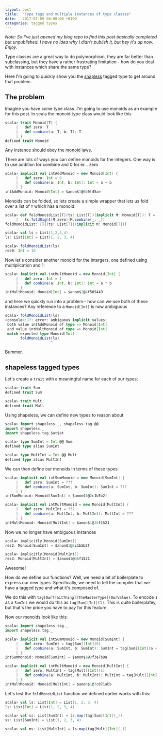 ```yaml
---
layout: post
title:  "Type tags and multiple instances of type classes"
date:   2017-07-09 08:00:00 +0100
categories: tagged types
---
```


_Note: So I've just opened my blog repo to find this post basically completed but unpublished. I have no idea why I didn't publish it, but hey it's up now. Enjoy._

Type classes are a great way to do polymorphism, they are far better than subclassing, but they have a rather frustrating limitation - how do you deal with instances which share the same type?

Here I'm going to quickly show you the [shapless](https://github.com/milessabin/shapeless) tagged type to get around that problem.

## The problem

Imagine you have some type class. I'm going to use monoids as an example for this post. In scala the monoid type class would look like this

```scala
scala> trait Monoid[T] {
     |   def zero: T
     |   def combine(a: T, b: T): T
     | }
defined trait Monoid
```

Any instance should obey the [monoid laws](https://en.wikibooks.org/wiki/Haskell/Monoids).

There are lots of ways you can define monoids for the integers. One way is to use addition for combine and 0 for er... zero

```scala
scala> implicit val intAddMonoid = new Monoid[Int] {
     |   def zero: Int = 0
     |   def combine(a: Int, b: Int): Int = a + b
     | }
intAddMonoid: Monoid[Int] = $anon$1@6b0f45ae
```

Monoids can be folded, so lets create a simple wrapper that lets us fold over a list of `T` which has a monoid:

```scala
scala> def foldMonoidList[T](ts: List[T])(implicit M: Monoid[T]): T = 
     |   ts.foldRight(M.zero)(M.combine(_, _))
foldMonoidList: [T](ts: List[T])(implicit M: Monoid[T])T

scala> val ls = List(1,2,3,4)
ls: List[Int] = List(1, 2, 3, 4)

scala> foldMonoidList(ls)
res0: Int = 10
```

Now let's consider another monoid for the intergers, one defined using multiplication and 1:

```scala
scala> implicit val intMultMonoid = new Monoid[Int] {
     |   def zero: Int = 1
     |   def combine(a: Int, b: Int): Int = a * b
     | }
intMultMonoid: Monoid[Int] = $anon$1@4f509449
```

and here we quickly run into a problem - how can we use both of these instances? Any reference to a `Monoid[Int]` is now ambiguous

```scala
scala> foldMonoidList(ls)
<console>:17: error: ambiguous implicit values:
 both value intAddMonoid of type => Monoid[Int]
 and value intMultMonoid of type => Monoid[Int]
 match expected type Monoid[Int]
       foldMonoidList(ls)
                     ^
```

Bummer.

## shapeless tagged types

Let's create a `trait` with a meaningful name for each of our types:

```scala
scala> trait Sum
defined trait Sum

scala> trait Mult
defined trait Mult
```

Using shapeless, we can define new types to reason about

```scala
scala> import shapeless._, shapeless.tag.@@
import shapeless._
import shapeless.tag.$at$at

scala> type SumInt = Int @@ Sum
defined type alias SumInt

scala> type MultInt = Int @@ Mult
defined type alias MultInt
```

We can then define our monoids in terms of these types:

```scala
scala> implicit val intSumMonoid = new Monoid[SumInt] {
     |   def zero: SumInt = ???
     |   def combine(a: SumInt, b: SumInt): SumInt = ???
     | }
intSumMonoid: Monoid[SumInt] = $anon$1@2c1b5b2f

scala> implicit val intMultMonoid = new Monoid[MultInt] {
     |   def zero: MultInt = ???
     |   def combine(a: MultInt, b: MultInt): MultInt = ???
     | }
intMultMonoid: Monoid[MultInt] = $anon$1@36f1521
```

Now we no longer have ambiguous instances

```scala
scala> implicitly[Monoid[SumInt]]
res2: Monoid[SumInt] = $anon$1@2c1b5b2f

scala> implicitly[Monoid[MultInt]]
res3: Monoid[MultInt] = $anon$1@36f1521
```

Awesome!

How do we define our functions? Well, we need a bit of boilerplate to express our new types. Specifically, we need to tell the compiler that we have a tagged type and what it's composed of.

We do this with `tag[OurTraitThing][TheMasterType](OurValue)`. To encode `1` as a `SumInt` we would do this as `tag[Sum][Int](1)`. This is quite boilerplatey, but that's the price you have to pay for this feature.

Now our monoids look like this:

```scala
scala> import shapeless.tag._
import shapeless.tag._

scala> implicit val intSumMonoid = new Monoid[SumInt] {
     |   def zero: SumInt = tag[Sum][Int](0)
     |   def combine(a: SumInt, b: SumInt): SumInt = tag[Sum][Int](a + b)
     | }
intSumMonoid: Monoid[SumInt] = $anon$1@2f3e7b9a

scala> implicit val intMultMonoid = new Monoid[MultInt] {
     |   def zero: MultInt = tag[Mult][Int](1)
     |   def combine(a: MultInt, b: MultInt): MultInt = tag[Mult][Int](a * b)
     | }
intMultMonoid: Monoid[MultInt] = $anon$1@7c071abb
```

Let's test the `foldMonoidList` function we defined earlier works with this:

```scala
scala> val ls: List[Int] = List(1, 2, 3, 4)
ls: List[Int] = List(1, 2, 3, 4)

scala> val ss: List[SumInt] = ls.map(tag[Sum][Int](_))
ss: List[SumInt] = List(1, 2, 3, 4)

scala> val ms: List[MultInt] = ls.map(tag[Mult][Int](_))
